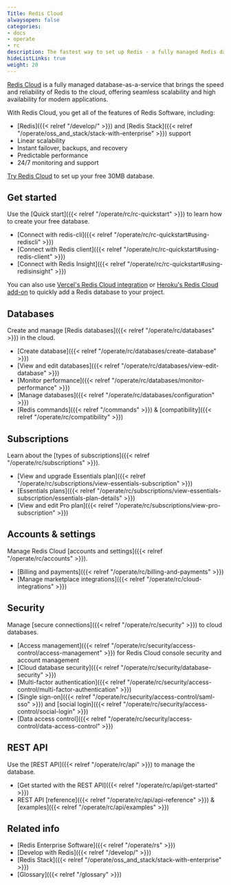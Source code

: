 ```yaml
---
Title: Redis Cloud
alwaysopen: false
categories:
- docs
- operate
- rc
description: The fastest way to set up Redis - a fully managed Redis database on major public cloud services.
hideListLinks: true
weight: 20
---
```

[Redis Cloud](https://redis.io/cloud/) is a fully managed database-as-a-service that brings the speed and reliability of Redis to the cloud, offering seamless scalability and high availability for modern applications.

With Redis Cloud, you get all of the features of Redis Software, including:
- [Redis]({{< relref "/develop/" >}}) and [Redis Stack]({{< relref "/operate/oss_and_stack/stack-with-enterprise" >}}) support
- Linear scalability
- Instant failover, backups, and recovery
- Predictable performance
- 24/7 monitoring and support

[Try Redis Cloud](https://redis.io/try-free/) to set up your free 30MB database.

## Get started
Use the [Quick start]({{< relref "/operate/rc/rc-quickstart" >}}) to learn how to create your free database.
- [Connect with redis-cli]({{< relref "/operate/rc/rc-quickstart#using-rediscli" >}})
- [Connect with Redis client]({{< relref "/operate/rc/rc-quickstart#using-redis-client" >}})
- [Connect with Redis Insight]({{< relref "/operate/rc/rc-quickstart#using-redisinsight" >}})

You can also use [Vercel's Redis Cloud integration](https://vercel.com/marketplace/redis-cloud) or [Heroku's Redis Cloud add-on](https://elements.heroku.com/addons/rediscloud) to quickly add a Redis database to your project.

## Databases
Create and manage [Redis databases]({{< relref "/operate/rc/databases" >}}) in the cloud.
- [Create database]({{< relref "/operate/rc/databases/create-database" >}})
- [View and edit databases]({{< relref "/operate/rc/databases/view-edit-database" >}})
- [Monitor performance]({{< relref "/operate/rc/databases/monitor-performance" >}})
- [Manage databases]({{< relref "/operate/rc/databases/configuration" >}})
- [Redis commands]({{< relref "/commands" >}}) & [compatibility]({{< relref "/operate/rc/compatibility" >}})

## Subscriptions
Learn about the [types of subscriptions]({{< relref "/operate/rc/subscriptions" >}}).
- [View and upgrade Essentials plan]({{< relref "/operate/rc/subscriptions/view-essentials-subscription" >}})
- [Essentials plans]({{< relref "/operate/rc/subscriptions/view-essentials-subscription/essentials-plan-details" >}})
- [View and edit Pro plan]({{< relref "/operate/rc/subscriptions/view-pro-subscription" >}})

## Accounts & settings
Manage Redis Cloud [accounts and settings]({{< relref "/operate/rc/accounts" >}}).
- [Billing and payments]({{< relref "/operate/rc/billing-and-payments" >}})
- [Manage marketplace integrations]({{< relref "/operate/rc/cloud-integrations" >}})

## Security
Manage [secure connections]({{< relref "/operate/rc/security" >}}) to cloud databases.
- [Access management]({{< relref "/operate/rc/security/access-control/access-management" >}}) for Redis Cloud console security and account management
- [Cloud database security]({{< relref "/operate/rc/security/database-security" >}})
- [Multi-factor authentication]({{< relref "/operate/rc/security/access-control/multi-factor-authentication" >}})
- [Single sign-on]({{< relref "/operate/rc/security/access-control/saml-sso" >}}) and [social login]({{< relref "/operate/rc/security/access-control/social-login" >}})
- [Data access control]({{< relref "/operate/rc/security/access-control/data-access-control" >}})

## REST API
Use the [REST API]({{< relref "/operate/rc/api" >}}) to manage the database.
- [Get started with the REST API]({{< relref "/operate/rc/api/get-started" >}})
- REST API [reference]({{< relref "/operate/rc/api/api-reference" >}}) & [examples]({{< relref "/operate/rc/api/examples" >}})


## Related info
- [Redis Enterprise Software]({{< relref "/operate/rs" >}})
- [Develop with Redis]({{< relref "/develop/" >}})
- [Redis Stack]({{< relref "/operate/oss_and_stack/stack-with-enterprise" >}})
- [Glossary]({{< relref "/glossary" >}})
